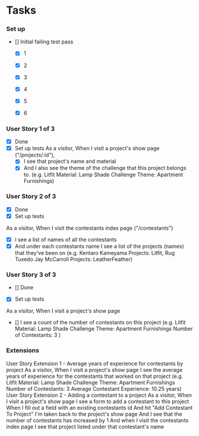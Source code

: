 # Tasks

### Set up

- [] Initial failing test pass

  - [x] 1
  - [x] 2
  - [x] 3
  - [x] 4
  - [x] 5
  - [x] 6



### User Story 1 of 3
- [x] Done
- [x] Set up tests
As a visitor,
When I visit a project's show page ("/projects/:id"),
  - [x] I see that project's name and material
  - [x] And I also see the theme of the challenge that this project belongs to.
  (e.g.    Litfit
      Material: Lamp Shade
    Challenge Theme: Apartment Furnishings)

### User Story 2 of 3
- [x] Done
- [x] Set up tests

As a visitor,
When I visit the contestants index page ("/contestants")
  - [x] I see a list of names of all the contestants
  - [x] And under each contestants name I see a list of the projects (names) that they've been on
  (e.g.   Kentaro Kameyama
          Projects: Litfit, Rug Tuxedo
          Jay McCarroll
          Projects: LeatherFeather)

<!-- capybara -->
  <!-- within("#pet-#{@pet_2.id}") do
    expect(page).to have_link("Remove Favorite")
  end -->
<!-- html -->
<!-- <div id= <%= "pet-#{pet.id}" %>> </div> -->

### User Story 3 of 3
- [] Done
- [x] Set up tests

As a visitor,
When I visit a project's show page
  - [] I see a count of the number of contestants on this project
(e.g.    Litfit
    Material: Lamp Shade
  Challenge Theme: Apartment Furnishings
  Number of Contestants: 3 )





### Extensions
User Story Extension 1 - Average years of experience for contestants by project
As a visitor,
When I visit a project's show page
I see the average years of experience for the contestants that worked on that project
(e.g.    Litfit
    Material: Lamp Shade
  Challenge Theme: Apartment Furnishings
  Number of Contestants: 3
  Average Contestant Experience: 10.25 years)
User Story Extension 2 - Adding a contestant to a project
As a visitor,
When I visit a project's show page
I see a form to add a contestant to this project
When I fill out a field with an existing contestants id
And hit "Add Contestant To Project"
I'm taken back to the project's show page
And I see that the number of contestants has increased by 1
And when I visit the contestants index page
I see that project listed under that contestant's name
